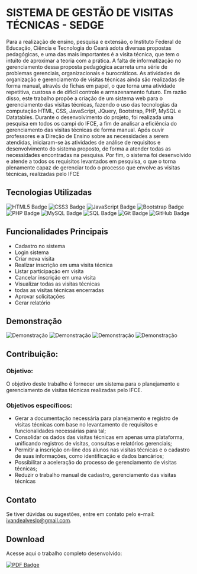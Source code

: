 # SISTEMA DE GESTÃO DE VISITAS TÉCNICAS - SEDGE

Para a realização de ensino, pesquisa e extensão, o Instituto Federal de Educação,
Ciência e Tecnologia do Ceará adota diversas propostas pedagógicas, e uma das
mais importantes é a visita técnica, que tem o intuito de aproximar a teoria com a
prática. A falta de informatização no gerenciamento dessa proposta pedagógica
acarreta uma série de problemas gerenciais, organizacionais e burocráticos. As
atividades de organização e gerenciamento de visitas técnicas ainda são realizadas
de forma manual, através de fichas em papel, o que torna uma atividade repetitiva,
custosa e de difícil controle e armazenamento futuro. Em razão disso, este trabalho
propõe a criação de um sistema web para o gerenciamento das visitas técnicas,
fazendo o uso das tecnologias da computação HTML, CSS, JavaScript, JQuery,
Bootstrap, PHP, MySQL e Datatables. Durante o desenvolvimento do projeto, foi
realizada uma pesquisa em todos os campi do IFCE, a fim de analisar a eficiência do
gerenciamento das visitas técnicas de forma manual. Após ouvir professores e a
Direção de Ensino sobre as necessidades a serem atendidas, iniciaram-se às
atividades de análise de requisitos e desenvolvimento do sistema proposto, de forma
a atender todas as necessidades encontradas na pesquisa. Por fim, o sistema foi
desenvolvido e atende a todos os requisitos levantados em pesquisa, o que o torna
plenamente capaz de gerenciar todo o processo que envolve as visitas técnicas,
realizadas pelo IFCE

## Tecnologias Utilizadas
![HTML5 Badge](https://img.shields.io/badge/HTML5-E34F26?style=for-the-badge&logo=html5&logoColor=white)
![CSS3 Badge](https://img.shields.io/badge/CSS3-1572B6?style=for-the-badge&logo=css3&logoColor=white)
![JavaScript Badge](https://img.shields.io/badge/JavaScript-F7DF1E?style=for-the-badge&logo=javascript&logoColor=black)
![Bootstrap Badge](https://img.shields.io/badge/Bootstrap-563D7C?style=for-the-badge&logo=bootstrap&logoColor=white)
![PHP Badge](https://img.shields.io/badge/PHP-777BB4?style=for-the-badge&logo=php&logoColor=white)
![MySQL Badge](https://img.shields.io/badge/MySQL-4479A1?style=for-the-badge&logo=mysql&logoColor=white)
![SQL Badge](https://img.shields.io/badge/SQL-2C3E50?style=for-the-badge)
![Git Badge](https://img.shields.io/badge/Git-F05032?style=for-the-badge&logo=git&logoColor=white)
![GitHub Badge](https://img.shields.io/badge/GitHub-181717?style=for-the-badge&logo=github&logoColor=white)

## Funcionalidades Principais
- Cadastro no sistema
- Login sistema
- Criar nova visita
- Realizar inscrição em uma visita técnica
- Listar participaçáo em visita
- Cancelar inscriçáo em uma visita
- Visualizar todas as visitas técnicas
- todas as visitas técnicas encerradas
- Aprovar solicitações
- Gerar relatório


## Demonstração
![Demonstração](./screenshots/demo.gif)
![Demonstração](./screenshots/demo.gif)
![Demonstração](./screenshots/demo.gif)
![Demonstração](./screenshots/demo.gif)

## Contribuição:
### Objetivo:
O objetivo deste trabalho é fornecer um sistema para o planejamento e gerenciamento de visitas técnicas realizadas pelo IFCE.
### Objetivos específicos:
- Gerar a documentação necessária para planejamento e registro de visitas
técnicas com base no levantamento de requisitos e funcionalidades
necessárias para tal;
- Consolidar os dados das visitas técnicas em apenas uma plataforma,
unificando registros de visitas, consultas e relatórios gerenciais;
- Permitir a inscrição on-line dos alunos nas visitas técnicas e o cadastro de suas
informações, como identificação e dados bancários;
- Possibilitar a aceleração do processo de gerenciamento de visitas técnicas;
- Reduzir o trabalho manual de cadastro, gerenciamento das visitas técnicas

## Contato

Se tiver dúvidas ou sugestões, entre em contato pelo e-mail: [ivandealveslp@gmail.com](mailto:ivandealveslp@gmail.com).


## Download
Acesse aqui o trabalho completo desenvolvido: 

[![PDF Badge](https://img.shields.io/badge/Download-PDF-blue?style=for-the-badge&logo=adobe-acrobat-reader&logoColor=white)](http://biblioteca.ifce.edu.br/mobile/download.asp?idioma=ptbr&acesso=web&codigo=7137&tipo_midia=2&iUsuario=0&obra=107213&tipo=1&downloadApp=1)
